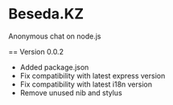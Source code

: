 Beseda.KZ
======

Anonymous chat on node.js


== Version 0.0.2

* Added package.json
* Fix compatibility with latest express version
* Fix compatibility with latest i18n version
* Remove unused nib and stylus
